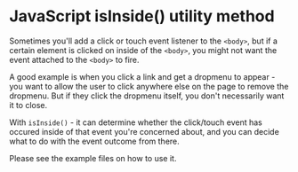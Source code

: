 # JavaScript isInside() utility method

Sometimes you'll add a click or touch event listener to the `<body>`, but if a certain element is clicked on inside of the `<body>`, you might not want the event attached to the `<body>` to fire.

A good example is when you click a link and get a dropmenu to appear - you want to allow the user to click anywhere else on the page to remove the dropmenu. But if they click the dropmenu itself, you don't necessarily want it to close.

With `isInside()` - it can determine whether the click/touch event has occured inside of that event you're concerned about, and you can decide what to do with the event outcome from there.

Please see the example files on how to use it.
